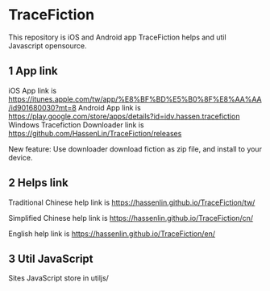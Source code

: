 # TraceFiction

This repository is iOS and Android app TraceFiction helps and util Javascript opensource. 
   
## 1 App link 
   
iOS App link is https://itunes.apple.com/tw/app/%E8%BF%BD%E5%B0%8F%E8%AA%AA/id901680030?mt=8
Android App link is https://play.google.com/store/apps/details?id=idv.hassen.tracefiction
Windows Tracefiction Downloader link is https://github.com/HassenLin/TraceFiction/releases

New feature: Use downloader download fiction as zip file, and install to your device.
    
## 2 Helps link 
   
Traditional Chinese help link is https://hassenlin.github.io/TraceFiction/tw/

Simplified Chinese help link is https://hassenlin.github.io/TraceFiction/cn/
    
English help link is https://hassenlin.github.io/TraceFiction/en/

## 3 Util JavaScript

Sites JavaScript store in utiljs/
    
